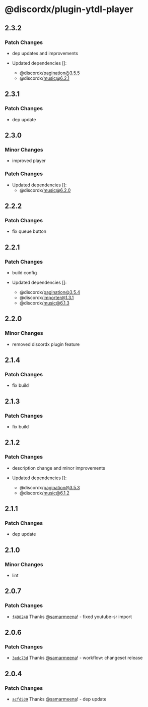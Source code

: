 # @discordx/plugin-ytdl-player

## 2.3.2

### Patch Changes

- dep updates and improvements

- Updated dependencies []:
  - @discordx/pagination@3.5.5
  - @discordx/music@6.2.1

## 2.3.1

### Patch Changes

- dep update

## 2.3.0

### Minor Changes

- improved player

### Patch Changes

- Updated dependencies []:
  - @discordx/music@6.2.0

## 2.2.2

### Patch Changes

- fix queue button

## 2.2.1

### Patch Changes

- build config

- Updated dependencies []:
  - @discordx/pagination@3.5.4
  - @discordx/importer@1.3.1
  - @discordx/music@6.1.3

## 2.2.0

### Minor Changes

- removed discordx plugin feature

## 2.1.4

### Patch Changes

- fix build

## 2.1.3

### Patch Changes

- fix build

## 2.1.2

### Patch Changes

- description change and minor improvements

- Updated dependencies []:
  - @discordx/pagination@3.5.3
  - @discordx/music@6.1.2

## 2.1.1

### Patch Changes

- dep update

## 2.1.0

### Minor Changes

- lint

## 2.0.7

### Patch Changes

- [`f490248`](https://github.com/discordx-ts/plugins/commit/f4902483a99331355edfa7dc3b9d2d99331b5919) Thanks [@samarmeena](https://github.com/samarmeena)! - fixed youtube-sr import

## 2.0.6

### Patch Changes

- [`3edc73d`](https://github.com/discordx-ts/plugins/commit/3edc73da5679e8b97f0f08291da7cdef09afb165) Thanks [@samarmeena](https://github.com/samarmeena)! - workflow: changeset release

## 2.0.4

### Patch Changes

- [`acfd539`](https://github.com/discordx-ts/plugins/commit/acfd539ea9144e60e5f300f6eeac2e73f9a3c79b) Thanks [@samarmeena](https://github.com/samarmeena)! - dep update
